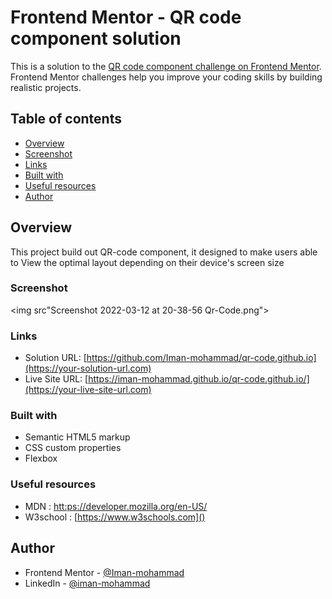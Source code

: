 # Frontend Mentor - QR code component solution

This is a solution to the [QR code component challenge on Frontend Mentor](https://www.frontendmentor.io/challenges/qr-code-component-iux_sIO_H). Frontend Mentor challenges help you improve your coding skills by building realistic projects. 

## Table of contents

- [Overview](#overview)
- [Screenshot](#screenshot)
- [Links](#links)
- [Built with](#built-with)
- [Useful resources](#useful-resources)
- [Author](#author)


## Overview
This project build out QR-code component, it designed to make users able to View the optimal layout depending on their device's screen size

### Screenshot
<img src"Screenshot 2022-03-12 at 20-38-56 Qr-Code.png">
### Links

- Solution URL: [https://github.com/Iman-mohammad/qr-code.github.io](https://your-solution-url.com)
- Live Site URL: [https://iman-mohammad.github.io/qr-code.github.io/](https://your-live-site-url.com)


### Built with

- Semantic HTML5 markup
- CSS custom properties
- Flexbox

### Useful resources

- MDN : [htt:ps://developer.mozilla.org/en-US/]()
- W3school : [https://www.w3schools.com]() 

## Author

- Frontend Mentor - [@Iman-mohammad](https://www.frontendmentor.io/profile/Iman-mohammad)
- LinkedIn - [@iman-mohammad](https://www.linkedin.com/in/iman-mohammad-340017220)

